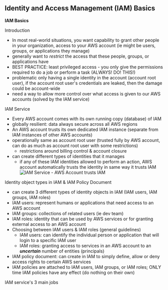 ## Identity and Access Management (IAM) Basics

**IAM Basics**

Introduction
* In most real-world situations, you want capability to grant other people in your organization, access to your AWS account (ie might be users, groups, or applications they manage)
* generally want to _restrict_ the access that these people, groups, or applications have 
* BEST PRACTICE: least privileged access - you only give the permissions required to do a job or perform a task (ALWAYS! DO! THIS!)
* problematic only having a single identity in the account (account root user), if the account root user's credentials are leaked, then the damage could be account-wide
* need a way to allow more control over what access is given to our AWS accounts (solved by the IAM service)

IAM Service
* Every AWS account comes with its own running copy (database) of IAM
* globally resilient: data always secure across all AWS regions
* An AWS account trusts its own dedicated IAM instance (separate from IAM instances of other AWS accounts)
* operationally same as account root user (trusted fully by AWS account, can do as much as account root user with some restrictions)
  * restrictions around billing control & account closure
* can create different types of identities that it manages
  * if any of these IAM identities allowed to perform an action, AWS account automatically trusts the identity in same way it trusts IAM 
![IAM Service - AWS Account trusts IAM](https://i.postimg.cc/KYfn1BWw/image11.png)

Identity object types in IAM & IAM Policy Document
* can create 3 different types of identity objects in IAM (IAM users, IAM groups, IAM roles)
* IAM users: represent humans or applications that need access to an AWS account
* IAM groups: collections of related users (ie dev team)
* IAM roles: identity that can be used by AWS services or for granting external access to an AWS account
* Choosing between IAM users & IAM roles (general guidelines)
  * IAM users: can identify the individual person or application that will login to a specific IAM user
  * IAM roles: granting access to services in an AWS account to an **_uncertain_** number of entities (principals)
* IAM policy document: can create in IAM to simply define, allow or deny access rights to certain AWS services
* IAM policies are attached to IAM users, IAM groups, or IAM roles; ONLY time IAM policies have any effect (do nothing on their own)

IAM service's 3 main jobs

